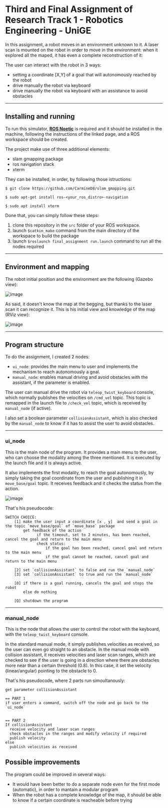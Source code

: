 
# Third and Final Assignment of Research Track 1 - Robotics Engineering - UniGE

In this assignment, a robot moves in an environment unknown to it. A laser scan is mounted on the robot in order to move in the environment: when it explored all the maped, it has even a complete reconstruction of it:

The user can interact with the robot in 3 ways:
*  setting a coordinate [X,Y] of a goal that will autonomously reached by the robot
*  drive manually the robot via keyboard
*  drive manually the robot via keyboard with an assistance to avoid obstacles


-----------------------
## Installing and running

To run this simulator, [__ROS Noetic__](http://wiki.ros.org/noetic/Installation) is required and it should be installed in the machine, following the instructions of the linked page, and a ROS workspace should be created.

The project make use of three additional elements:

* slam gmapping package
* ros navigation stack
* xterm

They can be installed, in order, by following those istructions:

```console
$ git clone https://github.com/CarmineD8/slam_gmapping.git
```

```console
$ sudo apt-get install ros-<your_ros_distro>-navigation
```

```console
$ sudo apt install xterm
```

Done that, you can simply follow these steps:
1. clone this repository in the `src` folder of your ROS workspace.
2. launch `$catkin_make` command from the main directory of the workspace to build the package
3. launch `$roslaunch final_assignment run.launch` command to run all the nodes required


-----------------------
## Environment and mapping
The robot initial position and the environment are the following (Gazebo view):

![image](https://user-images.githubusercontent.com/91679281/152662701-0632bd93-18f9-4366-ac78-e96088d28c25.png)


As said, it doesn't know the map at the begging, but thanks to the laser scan it can recognize it.
This is his initial view and knowledge of the map (RViz view):


![image](https://user-images.githubusercontent.com/91679281/152662754-78015187-4c33-40ca-b9c6-f1aba4ad9ff0.png)



-----------------------
## Program structure

To do the assignment, I created 2 nodes:
* `ui_node`: provides the main menu to user and implements the mechanism to reach autonomously a goal.
* `manual_node`: enables manual driving and avoid obstacles with the assistant, if the parameter is enabled.

The user can manual drive the robot via `teleop_twist_keyboard` console, which normally publishes the velocities on `/cmd_vel` topic.
This topic is remapped in the launch file to `/check_vel` topic, which is received by `manual_node` (if active).

I also set a boolean parameter `collisionAssistant`, which is also checked by the `manual_node` to know if it has to assist the user to avoid obstacles.


-----------------------
### ui_node

This is the main node of the program. It provides a main menu to the user, who can choose the modality among the three mentioned. It is executed by the launch file and it is always active.

It also implements the first modality, to reach the goal autonomously, by simply taking the goal coordinate from the user and publishing it in `move_base/goal` topic.
It receives feedback and it checks the status from the action.

![image](https://user-images.githubusercontent.com/91679281/152662919-dddf3ef8-0887-48bb-aaa2-bb66e3be3e82.png)


That's his pseudocode:

```
SWITCH CHOICE: 
    [1] make the user input a coordinate [x , y]  and send a goal in the topic `move_base/goal` of `move_base` package
        get feedback of the action
              if the timeout, set to 2 minutes, has been reached, cancel the goal and return to the main menu
              check status:
                  if the goal has been reached, cancel goal and return to the main menu
                  if the goal cannot be reached, cancel goal and return to the main menu 

    [2] set `collisionAssistant` to false and run the `manual_node` 
    [3] set `collisionAssistant` to true and run the `manual_node`
    
    [0] if there is a goal running, cancels the goal and stops the robot
        else do nothing
        
    [Q] shutdown the program
```

-----------------------
### manual_node

This is the node that allows the user to control the robot with the keyboard, with the `teleop_twist_keyboard` console.

In the standard manual mode, it simply publishes velocities as received, so the user can even go straight to an obstacle.
In the manual mode with collision assistant, it receives velocities and laser scan ranges, which are checked to see if the user is going in a direction where there are obstacles more near than a certain threshold (0.8).
In this case, it set the velocity (linear/angular) pointing to the obstacle to 0.

That's his pseudocode, where 2 parts run simoultanously:

```
get parameter collisionAssistant

== PART 1
if user enters a command, switch off the node and go back to the `ui_node`


== PART 2
If collisionAssistant
  receive velocity and laser scan ranges
  check obstacles in the ranges and modify velocity if required
  publish velocity
else
  publish velocities as received

```

## Possible improvements

The program could be improved in several ways:
* It would have been better to do a separate node even for the first mode (automatic), in order to mantain a modular program
* When the robot has a complete knowledge of the map, it should be able to know if a certain coordinate is reacheable before trying
